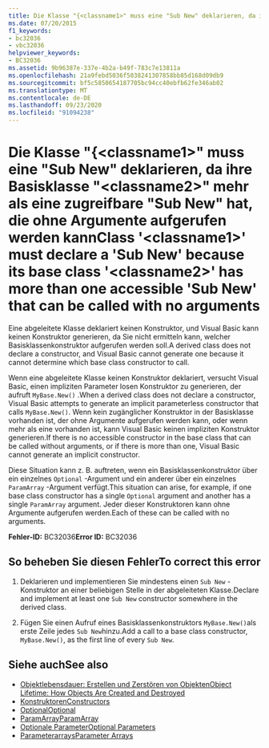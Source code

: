 ```yaml
---
title: Die Klasse "{<classname1>" muss eine "Sub New" deklarieren, da ihre Basisklasse "<classname2>" mehr als eine zugreifbare "Sub New" hat, die ohne Argumente aufgerufen werden kann
ms.date: 07/20/2015
f1_keywords:
- bc32036
- vbc32036
helpviewer_keywords:
- BC32036
ms.assetid: 9b96387e-337e-4b2a-b49f-783c7e13811a
ms.openlocfilehash: 21a9febd5036f5038241307858bb85d168d09db9
ms.sourcegitcommit: bf5c5850654187705bc94cc40ebfb62fe346ab02
ms.translationtype: MT
ms.contentlocale: de-DE
ms.lasthandoff: 09/23/2020
ms.locfileid: "91094238"
---
```

# <a name="class-classname1-must-declare-a-sub-new-because-its-base-class-classname2-has-more-than-one-accessible-sub-new-that-can-be-called-with-no-arguments"></a><span data-ttu-id="4d29e-102">Die Klasse "{\<classname1>" muss eine "Sub New" deklarieren, da ihre Basisklasse "\<classname2>" mehr als eine zugreifbare "Sub New" hat, die ohne Argumente aufgerufen werden kann</span><span class="sxs-lookup"><span data-stu-id="4d29e-102">Class '\<classname1>' must declare a 'Sub New' because its base class '\<classname2>' has more than one accessible 'Sub New' that can be called with no arguments</span></span>

<span data-ttu-id="4d29e-103">Eine abgeleitete Klasse deklariert keinen Konstruktor, und Visual Basic kann keinen Konstruktor generieren, da Sie nicht ermitteln kann, welcher Basisklassenkonstruktor aufgerufen werden soll.</span><span class="sxs-lookup"><span data-stu-id="4d29e-103">A derived class does not declare a constructor, and Visual Basic cannot generate one because it cannot determine which base class constructor to call.</span></span>  
  
 <span data-ttu-id="4d29e-104">Wenn eine abgeleitete Klasse keinen Konstruktor deklariert, versucht Visual Basic, einen impliziten Parameter losen Konstruktor zu generieren, der aufruft `MyBase.New()` .</span><span class="sxs-lookup"><span data-stu-id="4d29e-104">When a derived class does not declare a constructor, Visual Basic attempts to generate an implicit parameterless constructor that calls `MyBase.New()`.</span></span> <span data-ttu-id="4d29e-105">Wenn kein zugänglicher Konstruktor in der Basisklasse vorhanden ist, der ohne Argumente aufgerufen werden kann, oder wenn mehr als eine vorhanden ist, kann Visual Basic keinen impliziten Konstruktor generieren.</span><span class="sxs-lookup"><span data-stu-id="4d29e-105">If there is no accessible constructor in the base class that can be called without arguments, or if there is more than one, Visual Basic cannot generate an implicit constructor.</span></span>  
  
 <span data-ttu-id="4d29e-106">Diese Situation kann z. B. auftreten, wenn ein Basisklassenkonstruktor über ein einzelnes `Optional` -Argument und ein anderer über ein einzelnes `ParamArray` -Argument verfügt.</span><span class="sxs-lookup"><span data-stu-id="4d29e-106">This situation can arise, for example, if one base class constructor has a single `Optional` argument and another has a single `ParamArray` argument.</span></span> <span data-ttu-id="4d29e-107">Jeder dieser Konstruktoren kann ohne Argumente aufgerufen werden.</span><span class="sxs-lookup"><span data-stu-id="4d29e-107">Each of these can be called with no arguments.</span></span>  
  
 <span data-ttu-id="4d29e-108">**Fehler-ID:** BC32036</span><span class="sxs-lookup"><span data-stu-id="4d29e-108">**Error ID:** BC32036</span></span>  
  
## <a name="to-correct-this-error"></a><span data-ttu-id="4d29e-109">So beheben Sie diesen Fehler</span><span class="sxs-lookup"><span data-stu-id="4d29e-109">To correct this error</span></span>  
  
1. <span data-ttu-id="4d29e-110">Deklarieren und implementieren Sie mindestens einen `Sub New` -Konstruktor an einer beliebigen Stelle in der abgeleiteten Klasse.</span><span class="sxs-lookup"><span data-stu-id="4d29e-110">Declare and implement at least one `Sub New` constructor somewhere in the derived class.</span></span>  
  
2. <span data-ttu-id="4d29e-111">Fügen Sie einen Aufruf eines Basisklassenkonstruktors `MyBase.New()`als erste Zeile jedes `Sub New`hinzu.</span><span class="sxs-lookup"><span data-stu-id="4d29e-111">Add a call to a base class constructor, `MyBase.New()`, as the first line of every `Sub New`.</span></span>  
  
## <a name="see-also"></a><span data-ttu-id="4d29e-112">Siehe auch</span><span class="sxs-lookup"><span data-stu-id="4d29e-112">See also</span></span>

- [<span data-ttu-id="4d29e-113">Objektlebensdauer: Erstellen und Zerstören von Objekten</span><span class="sxs-lookup"><span data-stu-id="4d29e-113">Object Lifetime: How Objects Are Created and Destroyed</span></span>](../programming-guide/language-features/objects-and-classes/object-lifetime-how-objects-are-created-and-destroyed.md)
- [<span data-ttu-id="4d29e-114">Konstruktoren</span><span class="sxs-lookup"><span data-stu-id="4d29e-114">Constructors</span></span>](../programming-guide/concepts/object-oriented-programming.md#constructors)
- [<span data-ttu-id="4d29e-115">Optional</span><span class="sxs-lookup"><span data-stu-id="4d29e-115">Optional</span></span>](../language-reference/modifiers/optional.md)
- [<span data-ttu-id="4d29e-116">ParamArray</span><span class="sxs-lookup"><span data-stu-id="4d29e-116">ParamArray</span></span>](../language-reference/modifiers/paramarray.md)
- [<span data-ttu-id="4d29e-117">Optionale Parameter</span><span class="sxs-lookup"><span data-stu-id="4d29e-117">Optional Parameters</span></span>](../programming-guide/language-features/procedures/optional-parameters.md)
- [<span data-ttu-id="4d29e-118">Parameterarrays</span><span class="sxs-lookup"><span data-stu-id="4d29e-118">Parameter Arrays</span></span>](../programming-guide/language-features/procedures/parameter-arrays.md)
